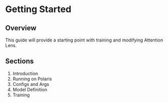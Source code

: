 # Getting Started

## Overview

This guide will provide a starting point with training and modifying Attention Lens.

## Sections 

1. Introduction
2. Running on Polaris
2. Configs and Args
3. Model Definition
4. Training
